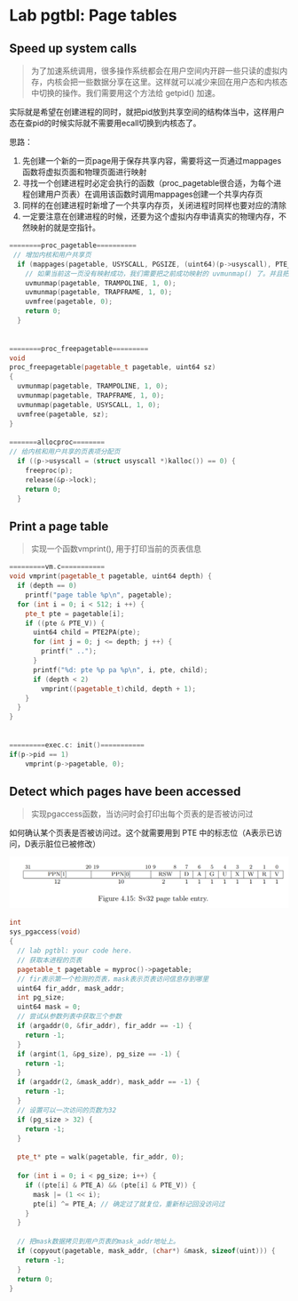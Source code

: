 # Lab pgtbl: Page tables

## Speed up system calls

> 为了加速系统调用，很多操作系统都会在用户空间内开辟一些只读的虚拟内存，内核会把一些数据分享在这里。这样就可以减少来回在用户态和内核态中切换的操作。我们需要用这个方法给 getpid() 加速。

实际就是希望在创建进程的同时，就把pid放到共享空间的结构体当中，这样用户态在查pid的时候实际就不需要用ecall切换到内核态了。

思路：

1. 先创建一个新的一页page用于保存共享内容，需要将这一页通过mappages函数将虚拟页面和物理页面进行映射
2. 寻找一个创建进程时必定会执行的函数（proc_pagetable很合适，为每个进程创建用户页表）在调用该函数时调用mappages创建一个共享内存页
3. 同样的在创建进程时新增了一个共享内存页，关闭进程时同样也要对应的清除
4. 一定要注意在创建进程的时候，还要为这个虚拟内存申请真实的物理内存，不然映射的就是空指针。



```cpp
========proc_pagetable==========
 // 增加内核和用户共享页
  if (mappages(pagetable, USYSCALL, PGSIZE, (uint64)(p->usyscall), PTE_R | PTE_U) < 0) {
    // 如果当前这一页没有映射成功，我们需要把之前成功映射的 uvmunmap() 了。并且把映射失败的这一页 uvmfree()
    uvmunmap(pagetable, TRAMPOLINE, 1, 0);
    uvmunmap(pagetable, TRAPFRAME, 1, 0);
    uvmfree(pagetable, 0);
    return 0;
  }


========proc_freepagetable=========
void
proc_freepagetable(pagetable_t pagetable, uint64 sz)
{
  uvmunmap(pagetable, TRAMPOLINE, 1, 0);
  uvmunmap(pagetable, TRAPFRAME, 1, 0);
  uvmunmap(pagetable, USYSCALL, 1, 0);
  uvmfree(pagetable, sz);
}

=======allocproc========
// 给内核和用户共享的页表项分配页
  if ((p->usyscall = (struct usyscall *)kalloc()) == 0) {
    freeproc(p);
    release(&p->lock);
    return 0;
  }
```

## Print a page table

> 实现一个函数vmprint(), 用于打印当前的页表信息

```cpp
=========vm.c===========
void vmprint(pagetable_t pagetable, uint64 depth) {
  if (depth == 0) 
    printf("page table %p\n", pagetable);
  for (int i = 0; i < 512; i ++) {
    pte_t pte = pagetable[i];
    if ((pte & PTE_V)) {
      uint64 child = PTE2PA(pte);
      for (int j = 0; j <= depth; j ++) {
        printf(" ..");
      } 
      printf("%d: pte %p pa %p\n", i, pte, child);
      if (depth < 2) 
        vmprint((pagetable_t)child, depth + 1);
    }
  }
}


=========exec.c: init()===========
if(p->pid == 1)
    vmprint(p->pagetable, 0);
```


## Detect which pages have been accessed

> 实现pgaccess函数，当访问时会打印出每个页表的是否被访问过

如何确认某个页表是否被访问过。这个就需要用到 PTE 中的标志位（A表示已访问，D表示脏位已被修改）

![alt text](image.png)


```cpp
int
sys_pgaccess(void)
{
  // lab pgtbl: your code here.
  // 获取本进程的页表
  pagetable_t pagetable = myproc()->pagetable;
  // fir表示第一个检测的页表，mask表示页表访问信息存到哪里
  uint64 fir_addr, mask_addr;
  int pg_size;
  uint64 mask = 0;
  // 尝试从参数列表中获取三个参数
  if (argaddr(0, &fir_addr), fir_addr == -1) {
    return -1;
  } 
  if (argint(1, &pg_size), pg_size == -1) {
    return -1;
  }
  if (argaddr(2, &mask_addr), mask_addr == -1) {
    return -1;
  }
  // 设置可以一次访问的页数为32
  if (pg_size > 32) {
    return -1;
  }

  pte_t* pte = walk(pagetable, fir_addr, 0);

  for (int i = 0; i < pg_size; i++) {
    if ((pte[i] & PTE_A) && (pte[i] & PTE_V)) {
      mask |= (1 << i);
      pte[i] ^= PTE_A; // 确定过了就复位，重新标记回没访问过
    }
  }

  // 把mask数据拷贝到用户页表的mask_addr地址上。
  if (copyout(pagetable, mask_addr, (char*) &mask, sizeof(uint))) {
    return -1;
  }
  return 0;
}
```